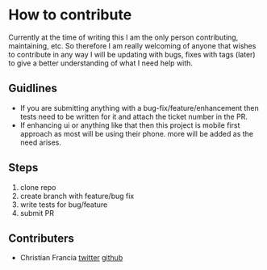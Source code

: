 # How to contribute

Currently at the time of writing this I am the only person contributing, maintaining, etc. So therefore I am really welcoming of anyone that wishes to contribute in any way
I will be updating with bugs, fixes with tags (later) to give a better understanding of what I need help with.

## Guidlines
- If you are submitting anything with a bug-fix/feature/enhancement then tests need to be written for it and attach the ticket number in the PR.
- If enhancing ui or anything like that then this project is mobile first approach as most will be using their phone.
more will be added as the need arises.


## Steps
1. clone repo
2. create branch with feature/bug fix
3. write tests for bug/feature
4. submit PR




## Contributers
- Christian Francia [twitter](https://twitter.com/BarnaChristian) [github](https://github.com/ctfrancia)